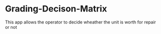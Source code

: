 # Grading-Decison-Matrix
This app allows the operator to decide wheather the unit is worth for repair or not
